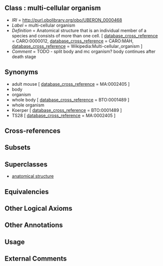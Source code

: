 
## Class : multi-cellular organism

 * *IRI* = http://purl.obolibrary.org/obo/UBERON_0000468
 * *Label* = multi-cellular organism
 * *Definition* = Anatomical structure that is an individual member of a species and consists of more than one cell. [ [database_cross_reference](../../ef/oboInOwl#hasDbXref.md) = CARO:0000012, [database_cross_reference](../../ef/oboInOwl#hasDbXref.md) = CARO:MAH, [database_cross_reference](../../ef/oboInOwl#hasDbXref.md) = Wikipedia:Multi-cellular_organism ]
 * *Comment* = TODO - split body and mc organism? body continues after death stage

## Synonyms

 * adult mouse [ [database_cross_reference](../../ef/oboInOwl#hasDbXref.md) = MA:0002405 ]
 * body
 * organism
 * whole body [ [database_cross_reference](../../ef/oboInOwl#hasDbXref.md) = BTO:0001489 ]
 * whole organism
 * Koerper [ [database_cross_reference](../../ef/oboInOwl#hasDbXref.md) = BTO:0001489 ]
 * TS28 [ [database_cross_reference](../../ef/oboInOwl#hasDbXref.md) = MA:0002405 ]

## Cross-references


## Subsets


## Superclasses

 * [anatomical structure](../../UBERON/61/UBERON_0000061.md)

## Equivalencies


## Other Logical Axioms


## Other Annotations


## Usage


## External Comments

